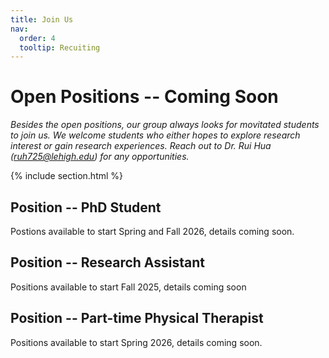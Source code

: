 ```yaml
---
title: Join Us
nav:
  order: 4
  tooltip: Recuiting
---
```


# Open Positions -- Coming Soon

_Besides the open positions, our group always looks for movitated students to join us. We welcome students who either hopes to explore research interest or gain research experiences._ _Reach out to Dr. Rui Hua (ruh725@lehigh.edu) for any opportunities._ 


{% include section.html %}

## Position -- PhD Student
Postions available to start Spring and Fall 2026, details coming soon.


## Position -- Research Assistant
Positions available to start Fall 2025, details coming soon


## Position -- Part-time Physical Therapist
Positions available to start Spring 2026, details coming soon.